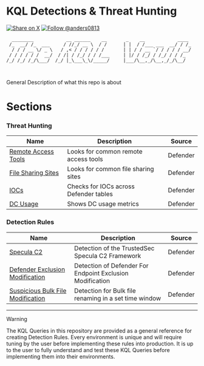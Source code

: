 # KQL Detections & Threat Hunting

[![Share on X](https://img.shields.io/twitter/url/http/shields.io.svg?style=social)](https://twitter.com/intent/tweet?text={text}&url={url}) [![Follow @anders0813](https://img.shields.io/twitter/follow/anders0813)](https://twitter.com/anders0813)
```
  ________            __ ______    __       _    __            ____ 
 /_  __/ /_  ___     / //_/ __ \  / /      | |  / /___ ___  __/ / /_
  / / / __ \/ _ \   / ,< / / / / / /       | | / / __ `/ / / / / __/
 / / / / / /  __/  / /| / /_/ / / /___     | |/ / /_/ / /_/ / / /_  
/_/ /_/ /_/\___/  /_/ |_\___\_\/_____/     |___/\__,_/\__,_/_/\__/  
                                                                    
                                                  
```
General Description of what this repo is about

# Sections
### Threat Hunting
| Name | Description | Source |
|------|-------------|--------|
| [Remote Access Tools](https://github.com/Anders-Sec/KQL-Vault/blob/main/Threat%20Hunts/Remote-Access-Tools.md) |Looks for common remote access tools|Defender|
|[File Sharing Sites](https://github.com/Anders-Sec/KQL-Vault/blob/main/Threat%20Hunts/File-Sharing-Sites.md)|Looks for common file sharing sites|Defender|
|[IOCs](https://github.com/Anders-Sec/KQL-Vault/blob/main/Threat%20Hunts/IOC-Hunt.md)|Checks for IOCs across Defender tables|Defender|
|[DC Usage](https://github.com/Anders-Sec/KQL-Vault/blob/main/Threat%20Hunts/DC-Usage-Hunt.md)|Shows DC usage metrics|Defender|

### Detection Rules
| Name | Description | Source |
|------|-------------|--------|
| [Specula C2](https://github.com/Anders-Sec/KQL-Vault/blob/main/Detection%20Rules/Specula-C2-Detection.md) | Detection of the TrustedSec Specula C2 Framework | Defender|
| [Defender Exclusion Modification](https://github.com/Anders-Sec/KQL-Vault/blob/main/Detection%20Rules/Defender-Exclusion-Modification.md) | Detection of Defender For Endpoint Exclusion Modification |Defender|
| [Suspicious Bulk File Modification](https://github.com/Anders-Sec/KQL-Vault/blob/main/Detection%20Rules/Bulk-File-Modification.md)  | Detection for Bulk file renaming in a set time window | Defender |

---
> [!WARNING]  
> The KQL Queries in this repository are provided as a general reference for creating Detection Rules. Every environment is unique and will require tuning by the user before implementing these rules into production. It is up to the user to fully understand and test these KQL Queries before implementing them into their environments.
